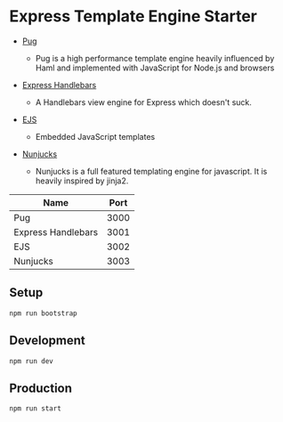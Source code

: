 # Express Template Engine Starter

* [Pug](https://www.npmjs.com/package/pug)
  * Pug is a high performance template engine heavily influenced by Haml and implemented with JavaScript for Node.js and browsers

* [Express Handlebars](https://www.npmjs.com/package/express-handlebars)
  * A Handlebars view engine for Express which doesn't suck.

* [EJS](https://www.npmjs.com/package/ejs)
  * Embedded JavaScript templates

* [Nunjucks](https://www.npmjs.com/package/nunjucks)
  * Nunjucks is a full featured templating engine for javascript. It is heavily inspired by jinja2. 


Name | Port
------------- | -------------
Pug  | 3000
Express Handlebars  | 3001
EJS  | 3002
Nunjucks  | 3003

## Setup

```
npm run bootstrap
```

## Development

```
npm run dev
```

## Production

```
npm run start
```